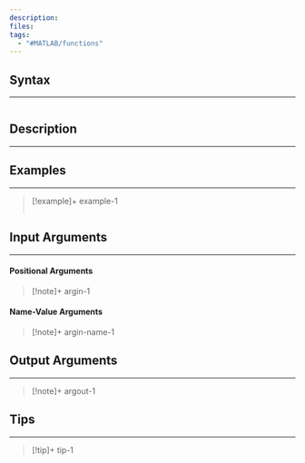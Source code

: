 ```yaml
---
description:
files:
tags:
  - "#MATLAB/functions"
---
```

## Syntax
---
```octave

```
## Description
---

## Examples
---
> [!example]+ example-1
> ```octave
> 
> ```

## Input Arguments
---
#### Positional Arguments

>[!note]+ argin-1
#### Name-Value Arguments

>[!note]+ argin-name-1
## Output Arguments
---

> [!note]+ argout-1
## Tips
---

>[!tip]+ tip-1
